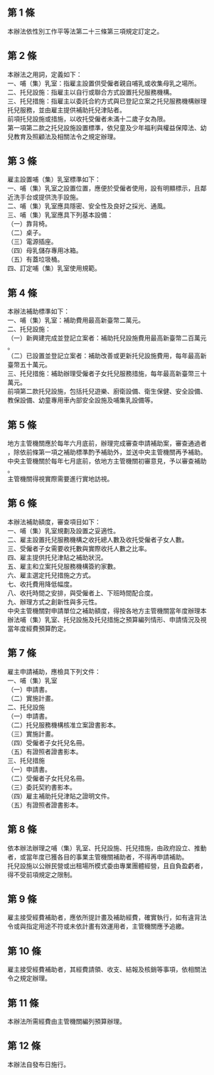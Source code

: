 第 1 條
-------
本辦法依性別工作平等法第二十三條第三項規定訂定之。

第 2 條
-------
本辦法之用詞，定義如下：  
一、哺（集）乳室：指雇主設置供受僱者親自哺乳或收集母乳之場所。  
二、托兒設施：指雇主以自行或聯合方式設置托兒服務機構。  
三、托兒措施：指雇主以委託合約方式與已登記立案之托兒服務機構辦理  
    托兒服務，並由雇主提供補助托兒津貼者。  
前項托兒設施或措施，以收托受僱者未滿十二歲子女為限。  
第一項第二款之托兒設施設置標準，依兒童及少年福利與權益保障法、幼  
兒教育及照顧法及相關法令之規定辦理。

第 3 條
-------
雇主設置哺（集）乳室標準如下：  
一、哺（集）乳室之設置位置，應便於受僱者使用，設有明顯標示，且鄰  
    近洗手台或提供洗手設施。  
二、哺（集）乳室應具隱密、安全性及良好之採光、通風。  
三、哺（集）乳室應具下列基本設備：  
（一）靠背椅。  
（二）桌子。  
（三）電源插座。  
（四）母乳儲存專用冰箱。  
（五）有蓋垃圾桶。  
四、訂定哺（集）乳室使用規範。

第 4 條
-------
本辦法補助標準如下：  
一、哺（集）乳室：補助費用最高新臺幣二萬元。  
二、托兒設施：  
（一）新興建完成並登記立案者：補助托兒設施費用最高新臺幣二百萬元  
      。  
（二）已設置並登記立案者：補助改善或更新托兒設施費用，每年最高新  
      臺幣五十萬元。  
三、托兒措施：補助辦理受僱者子女托兒服務措施，每年最高新臺幣三十  
    萬元。  
前項第二款托兒設施，包括托兒遊樂、廚衛設備、衛生保健、安全設備、  
教保設備、幼童專用車內部安全設施及哺集乳設備等。

第 5 條
-------
地方主管機關應於每年六月底前，辦理完成審查申請補助案，審查通過者  
，除依前條第一項之補助標準酌予補助外，並送中央主管機關再予補助。  
中央主管機關於每年七月底前，依地方主管機關初審意見，予以審查補助  
。  
主管機關得視實際需要進行實地訪視。

第 6 條
-------
本辦法補助額度，審查項目如下：  
一、哺（集）乳室規劃及設置之妥適性。  
二、雇主設置托兒服務機構之收托總人數及收托受僱者子女人數。  
三、受僱者子女需要收托數與實際收托人數之比率。  
四、雇主提供托兒津貼之補助狀況。  
五、雇主和立案托兒服務機構簽約家數。  
六、雇主選定托兒措施之方式。  
七、收托費用降低幅度。  
八、收托時間之安排，與受僱者上、下班時間配合度。  
九、辦理方式之創新性與多元性。  
中央主管機關對申請單位之補助額度，得按各地方主管機關當年度辦理本  
辦法哺（集）乳室、托兒設施及托兒措施之預算編列情形、申請情況及視  
當年度經費預算酌定。

第 7 條
-------
雇主申請補助，應檢具下列文件：  
一、哺（集）乳室  
（一）申請書。  
（二）實施計畫。  
二、托兒設施  
（一）申請書。  
（二）托兒服務機構核准立案證書影本。  
（三）實施計畫。  
（四）受僱者子女托兒名冊。  
（五）有證照者證書影本。  
三、托兒措施  
（一）申請書。  
（二）受僱者子女托兒名冊。  
（三）委託契約書影本。  
（四）雇主補助托兒津貼之證明文件。  
（五）有證照者證書影本。

第 8 條
-------
依本辦法辦理之哺（集）乳室、托兒設施、托兒措施，由政府設立、推動  
者，或當年度已獲各目的事業主管機關補助者，不得再申請補助。  
托兒設施以公辦民營或出租場所模式委由專業團體經營，且自負盈虧者，  
得不受前項規定之限制。

第 9 條
-------
雇主接受經費補助者，應依所提計畫及補助經費，確實執行，如有違背法  
令或與指定用途不符或未依計畫有效運用者，主管機關應予追繳。

第 10 條
--------
雇主接受經費補助者，其經費請領、收支、結報及核銷等事項，依相關法  
令之規定辦理。

第 11 條
--------
本辦法所需經費由主管機關編列預算辦理。

第 12 條
--------
本辦法自發布日施行。

